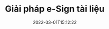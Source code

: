 ---
############################# Static ############################
layout: "product"
date: 2022-03-01T15:12:22
draft: false
#operation: 
#signaturetype: 
#fileformat: 
#productName: Java
lang: vi
#productCode: java
#otherformats: 
#breadcrumb: Put  signature on  for Java
product: "Signature"
product_tag: "signature"

############################# Head ############################
head_title: ".NET, Java, API đám mây & Ứng dụng chữ ký tài liệu trực tuyến"
head_description: "Sở hữu giải pháp chữ ký điện tử tất cả trong một cho các ứng dụng .NET, Java và đám mây. Ký các định dạng tài liệu phổ biến trực tuyến bằng tính năng kéo và thả đơn giản"

############################# Header ############################
title: "Giải pháp e-Sign tài liệu"
description: "Ký các tài liệu và hình ảnh kỹ thuật số trên bất kỳ nền tảng nào bằng cách sử dụng các giải pháp dựa trên ứng dụng và API linh hoạt của chúng tôi dành cho lập trình viên và người dùng cuối."

############################# APIs ###############################
apis:
  enable: true

  api:
    # api loop
    - title: "Bao gồm API mã cao GroupDocs.Signature"
      link: "/signature/"
      label: "Xem tất cả API mã cao"
      api_product:
        # api_product loop
        - link: "/signature/net/"
          img_alt: "GroupDocs.Signature for .NET"
          image: "https://www.groupdocs.cloud/templates/groupdocs/images/product-logos/groupdocs-signature-net.png"
          product: "GroupDocs.Signature for"
          platform: ".NET"
          content: "API .NET gốc để thêm, tìm kiếm và xác minh hầu hết các loại chữ ký số phổ biến cho Microsoft Office, PDF, hình ảnh và nhiều định dạng khác trong các ứng dụng .NET."

        # api_product loop
        - link: "/signature/java/"
          img_alt: "GroupDocs.Signature for Java"
          image: "https://www.groupdocs.cloud/templates/groupdocs/images/product-logos/groupdocs-signature-java.png"
          product: "GroupDocs.Signature for"
          platform: "Java"
          content: "Trao quyền cho các ứng dụng Java với khả năng Chữ ký điện tử để ký điện tử nhiều loại tài liệu & hình ảnh trên bất kỳ hệ điều hành nào có cài đặt JDK."

    # api loop
    - title: "GroupDocs.Signature Low Code API bao gồm"
      link: "https://products.groupdocs.cloud/signature"
      label: "Xem tất cả API mã thấp"
      api_product:
        # api_product loop
        - link: "https://products.groupdocs.cloud/signature/curl"
          img_alt: "GroupDocs.Signature Cloud for cURL"
          image: "https://www.groupdocs.cloud/templates/groupdocscloud/images/sdk/272x272/groupdocs_signature-for-curl.png"
          product: "GroupDocs.Signature"
          platform: "Cloud for cURL"
          content: "Làm việc với cURL API chữ ký tài liệu RESTful để thêm và thao tác các loại chữ ký khác nhau trong tất cả các định dạng tài liệu phổ biến bao gồm PDF, Word, Excel & hình ảnh."

        # api_product loop
        - link: "https://products.groupdocs.cloud/signature/net"
          img_alt: "GroupDocs.Signature Cloud SDK for .NET"
          image: "https://www.groupdocs.cloud/templates/groupdocscloud/images/sdk/272x272/groupdocs_signature-for-net.png"
          product: "GroupDocs.Signature"
          platform: "Cloud SDK for .NET"
          content: "Dễ dàng sử dụng API RESTful chữ ký điện tử với .NET SDK để quản lý chữ ký số ở một số định dạng tài liệu trong các ứng dụng .NET."

        # api_product loop
        - link: "https://products.groupdocs.cloud/signature/java"
          img_alt: "GroupDocs.Signature Cloud SDK for Java"
          image: "https://www.groupdocs.cloud/templates/groupdocscloud/images/sdk/272x272/groupdocs_signature-for-java.png"
          product: "GroupDocs.Signature"
          platform: "Cloud SDK for Java"
          content: "Triển khai các tính năng ký tài liệu nâng cao trong các ứng dụng java của bạn với SDK chữ ký tài liệu được thiết kế đặc biệt dành cho Java."

    # api loop
    - title: "GroupDocs.Signature Không bao gồm ứng dụng mã"
      link: "https://products.groupdocs.app/signature"
      label: "Xem tất cả ứng dụng không có mã"
      api_product:
        # api_product loop
        - link: "https://products.groupdocs.app/signature/total"
          img_alt: "GroupDocs.Signature Total"
          image: "https://www.aspose.cloud/templates/asposeapp/images/products/logo/aspose_signature-app.png"
          product: "GroupDocs.Signature"
          platform: "Total"
          content: "Ký các tệp Microsoft Word, Excel, PowerPoint, Visio & PDF bằng văn bản, hình ảnh, Mã vạch hoặc Mã QR."

        # api_product loop
        - link: "https://products.groupdocs.app/signature/docx"
          img_alt: "GroupDocs.Signature DOCX"
          image: "https://www.aspose.cloud/templates/groupdocsapp/images/products/logo/groupdocs_words-app.png"
          product: "GroupDocs.Signature"
          platform: "DOCX"
          content: "Ký điện tử tài liệu Word trực tuyến miễn phí từ trình duyệt của bạn."

        # api_product loop
        - link: "https://products.groupdocs.app/signature/pdf"
          img_alt: "GroupDocs.Signature PDF"
          image: "https://www.aspose.cloud/templates/groupdocsapp/images/products/logo/groupdocs_pdf-app.png"
          product: "GroupDocs.Signature"
          platform: "PDF"
          content: "e-Ký các tệp PDF bằng văn bản, hình ảnh hoặc mã vạch từ bên trong bất kỳ trình duyệt web nào."

############################# Back to top ###############################
back_to_top:
  enable: true
---